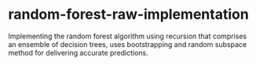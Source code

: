 # random-forest-raw-implementation

Implementing the random forest algorithm using recursion that comprises an ensemble of decision trees, uses bootstrapping and random subspace method for delivering accurate predictions.
